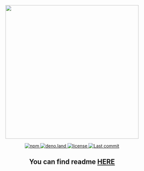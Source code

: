 <p align="center">
    <img src="https://svgshare.com/i/tf_.svg" align="center" width="420px">
</p>

<p align="center">
  <a href="https://www.npmjs.com/package/yumi-fetch">
    <img alt="npm" src="https://img.shields.io/npm/v/yumi-fetch?color=FF3797&label=NPM">
  </a>
  <a href="https://deno.land/x/yumi">
    <img alt="deno.land" src="https://img.shields.io/github/v/tag/MellKam/yumi-fetch?color=FF3797&label=deno.land%2Fx&logo=deno">
  </a>
  <a href="https://github.com/MellKam/yumi-fetch/blob/main/LICENSE">
    <img alt="license" src="https://img.shields.io/github/license/MellKam/yumi-fetch?color=FF3797">
  </a>
  <a href="https://github.com/MellKam/soundify/commits/main">
    <img src="https://img.shields.io/github/last-commit/MellKam/yumi-fetch?color=FF3797" alt="Last commit" />
  </a>
</p>

<h2 align="center">
You can find readme <a href="https://github.com/MellKam/yumi-fetch#readme">HERE</a>
</h2>
